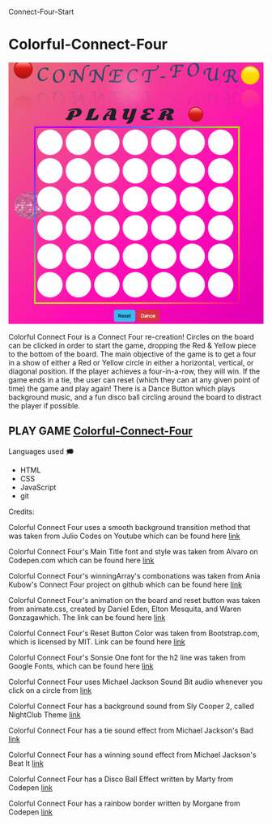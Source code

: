 Connect-Four-Start
# Colorful-Connect-Four

![Connect Four](/assets/images/color-connect-four.jpg "Connect Four")

Colorful Connect Four is a Connect Four re-creation! Circles on the board can be clicked in order to start the game, dropping the Red & Yellow piece to the bottom of the board. The main objective of the game is to get a four in a show of either a Red or Yellow circle in either a horizontal, vertical, or diagonal position. If the player achieves a four-in-a-row, they will win. If the game ends in a tie, the user can reset (which they can at any given point of time) the game and play again! There is a Dance Button which plays background music, and a fun disco ball circling around the board to distract the player if possible.


## PLAY GAME [Colorful-Connect-Four](https://colorfulconnectfour.netlify.app/)

Languages used 🗯

 * HTML
 * CSS
 * JavaScript
 * git

Credits:

Colorful Connect Four uses a smooth background transition method that was taken from Julio Codes on Youtube which can be found here [link](https://www.youtube.com/watch?v=fBRzD6dwJfw&ab_channel=JulioCodes)

Colorful Connect Four's Main Title font and style was taken from Alvaro on Codepen.com which can be found here [link](https://codepen.io/alvarotrigo/pen/xxLvyOG)

Colorful Connect Four's winningArray's combonations was taken from Ania Kubow's Connect Four project on github which can be found here [link](https://github.com/kubowania/connect-four)

Colorful Connect Four's animation on the board and reset button was taken from animate.css, created by Daniel Eden, Elton Mesquita, and Waren Gonzagawhich. The link can be found here [link](https://animate.style/)

Colorful Connect Four's Reset Button Color was taken from Bootstrap.com, which is licensed by MIT. Link can be found here [link](https://getbootstrap.com/)

Colorful Connect Four's Sonsie One font for the h2 line was taken from Google Fonts, which can be found here [link](https://fonts.google.com/)

Colorful Connect Four uses Michael Jackson Sound Bit audio whenever you click on a circle from [link](https://www.youtube.com/watch?v=e62M-5-7ajY&t=136s&ab_channel=KiedisEnvy)

Colorful Connect Four has a background sound from Sly Cooper 2, called NightClub Theme [link](https://www.youtube.com/watch?v=nMaOPytadLU&t=251s&ab_channel=pikagirl123)

Colorful Connect Four has a tie sound effect from Michael Jackson's Bad [link](https://www.youtube.com/watch?v=k-B2Uux-D-I&ab_channel=MichaelJayHD)

Colorful Connect Four has a winning sound effect from Michael Jackson's Beat It [link](https://www.youtube.com/watch?v=a5JHrrVRmek&ab_channel=ThaynaAndradeAlvarenga)

Colorful Connect Four has a Disco Ball Effect written by Marty from Codepen [link](https://codepen.io/msaetre/pen/eYwqrb)

Colorful Connect Four has a rainbow border written by Morgane from Codepen [link](https://codepen.io/unnegative/pen/dVwYBq)